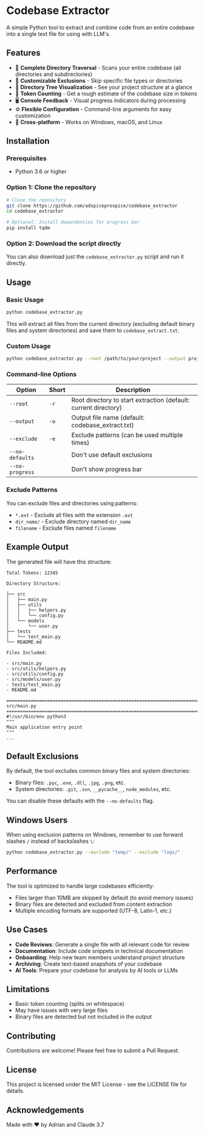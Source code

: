 # Codebase Extractor

A simple Python tool to extract and combine code from an entire codebase into a single text file for using with LLM's. 

## Features

- 📂 **Complete Directory Traversal** - Scans your entire codebase (all directories and subdirectories)
- 🚫 **Customizable Exclusions** - Skip specific file types or directories
- 🌳 **Directory Tree Visualization** - See your project structure at a glance
- 📝 **Token Counting** - Get a rough estimate of the codebase size in tokens
- 🖥️ **Console Feedback** - Visual progress indicators during processing
- ⚙️ **Flexible Configuration** - Command-line arguments for easy customization
- 🔄 **Cross-platform** - Works on Windows, macOS, and Linux

## Installation

### Prerequisites

- Python 3.6 or higher

### Option 1: Clone the repository

```bash
# Clone the repository
git clone https://github.com/adspiceprospice/codebase_extractor
cd codebase_extractor

# Optional: Install dependencies for progress bar
pip install tqdm
```

### Option 2: Download the script directly

You can also download just the `codebase_extractor.py` script and run it directly.

## Usage

### Basic Usage

```bash
python codebase_extractor.py
```

This will extract all files from the current directory (excluding default binary files and system directories) and save them to `codebase_extract.txt`.

### Custom Usage

```bash
python codebase_extractor.py --root /path/to/your/project --output project_extract.txt --exclude "*.log" --exclude "temp/"
```

### Command-line Options

| Option | Short | Description |
|--------|-------|-------------|
| `--root` | `-r` | Root directory to start extraction (default: current directory) |
| `--output` | `-o` | Output file name (default: codebase_extract.txt) |
| `--exclude` | `-e` | Exclude patterns (can be used multiple times) |
| `--no-defaults` | | Don't use default exclusions |
| `--no-progress` | | Don't show progress bar |

### Exclude Patterns

You can exclude files and directories using patterns:

- `*.ext` - Exclude all files with the extension `.ext`
- `dir_name/` - Exclude directory named `dir_name`
- `filename` - Exclude files named `filename`

## Example Output

The generated file will have this structure:

```
Total Tokens: 12345

Directory Structure:

├── src
│   ├── main.py
│   ├── utils
│   │   ├── helpers.py
│   │   └── config.py
│   └── models
│       └── user.py
├── tests
│   └── test_main.py
└── README.md

Files Included:

- src/main.py
- src/utils/helpers.py
- src/utils/config.py
- src/models/user.py
- tests/test_main.py
- README.md

================================================================================
src/main.py
================================================================================
#!/usr/bin/env python3
"""
Main application entry point
"""
...
```

## Default Exclusions

By default, the tool excludes common binary files and system directories:

- Binary files: `.pyc`, `.exe`, `.dll`, `.jpg`, `.png`, etc.
- System directories: `.git`, `.svn`, `__pycache__`, `node_modules`, etc.

You can disable these defaults with the `--no-defaults` flag.

## Windows Users

When using exclusion patterns on Windows, remember to use forward slashes `/` instead of backslashes `\`:

```bash
python codebase_extractor.py --exclude "temp/" --exclude "logs/"
```

## Performance

The tool is optimized to handle large codebases efficiently:

- Files larger than 10MB are skipped by default (to avoid memory issues)
- Binary files are detected and excluded from content extraction
- Multiple encoding formats are supported (UTF-8, Latin-1, etc.)

## Use Cases

- **Code Reviews**: Generate a single file with all relevant code for review
- **Documentation**: Include code snippets in technical documentation
- **Onboarding**: Help new team members understand project structure
- **Archiving**: Create text-based snapshots of your codebase
- **AI Tools**: Prepare your codebase for analysis by AI tools or LLMs

## Limitations

- Basic token counting (splits on whitespace)
- May have issues with very large files
- Binary files are detected but not included in the output

## Contributing

Contributions are welcome! Please feel free to submit a Pull Request.

## License

This project is licensed under the MIT License - see the LICENSE file for details.

## Acknowledgements

Made with ❤️ by Adrian and Claude 3.7